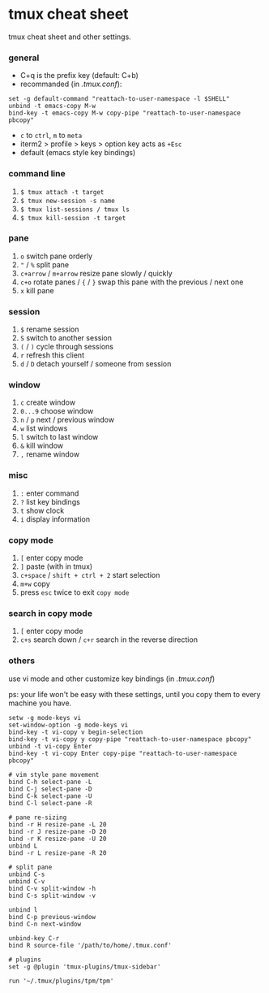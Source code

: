 # tmux cheat sheet
tmux cheat sheet and other settings.

### general 

* C+q is the prefix key (default: C+b)
* recommanded (in _.tmux.conf_):
```
set -g default-command "reattach-to-user-namespace -l $SHELL"
unbind -t emacs-copy M-w
bind-key -t emacs-copy M-w copy-pipe "reattach-to-user-namespace pbcopy"
```

* `c` to `ctrl`, `m` to `meta` 
* iterm2 > profile > keys > option key acts as `+Esc`
* default (emacs style key bindings) 


### command line

1. ```$ tmux attach -t target```
2. ```$ tmux new-session -s name```
3. ```$ tmux list-sessions / tmux ls```
4. ```$ tmux kill-session -t target```

### pane

1. `o` switch pane orderly 
2. `"` / `%` split pane 
3. `c+arrow` / `m+arrow` resize pane slowly / quickly
4. `c+o` rotate panes / `{` / `}` swap this pane with the previous / next one
5. `x` kill pane

### session 

1. `$` rename session 
2. `S` switch to another session
3. `(` / `)` cycle through sessions
4. `r`  refresh this client
5. `d` / `D` detach yourself / someone from session 

### window

1. `c` create window
2. `0...9` choose window
3. `n` / `p` next / previous window
4. `w` list windows
5. `l` switch to last window
6. `&` kill window
7. `,` rename window

### misc

1. `:` enter command
2. `?` list key bindings
3. `t` show clock
4. `i` display information

### copy mode 

1. `[` enter copy mode
2. `]` paste (with in tmux) 
3. `c+space` / `shift + ctrl + 2` start selection 
4. `m+w` copy
5. press `esc` twice to exit `copy mode`

### search in copy mode 

1. `[` enter copy mode
2. `c+s` search down / `c+r` search in the reverse direction

### others 

use vi mode and other customize key bindings (in _.tmux.conf_)

ps: your life won't be easy with these settings, until you copy them to every machine you have.

```
setw -g mode-keys vi
set-window-option -g mode-keys vi
bind-key -t vi-copy v begin-selection
bind-key -t vi-copy y copy-pipe "reattach-to-user-namespace pbcopy"
unbind -t vi-copy Enter
bind-key -t vi-copy Enter copy-pipe "reattach-to-user-namespace pbcopy"

# vim style pane movement
bind C-h select-pane -L
bind C-j select-pane -D
bind C-k select-pane -U
bind C-l select-pane -R

# pane re-sizing
bind -r H resize-pane -L 20
bind -r J resize-pane -D 20
bind -r K resize-pane -U 20
unbind L
bind -r L resize-pane -R 20

# split pane
unbind C-s
unbind C-v
bind C-v split-window -h
bind C-s split-window -v

unbind l
bind C-p previous-window
bind C-n next-window

unbind-key C-r
bind R source-file '/path/to/home/.tmux.conf'

# plugins
set -g @plugin 'tmux-plugins/tmux-sidebar'

run '~/.tmux/plugins/tpm/tpm'
```
